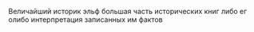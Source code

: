 Величайший историк эльф большая часть исторических книг либо ег олибо интерпретация записанных им фактов